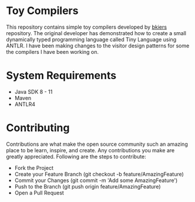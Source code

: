 # Toy Compilers

This repository contains simple toy compilers developed by [bkiers](https://github.com/bkiers) repository. The original developer has demonstrated how to create a small dynamically typed programming language called Tiny Language using ANTLR. I have been making changes to the visitor design patterns for some the compilers I have been working on. 


# System Requirements
- Java SDK 8 - 11
- Maven 
- ANTLR4



# Contributing
Contributions are what make the open source community such an amazing place to be learn, inspire, and create. Any contributions you make are greatly appreciated. Following are the steps to contribute:

- Fork the Project
- Create your Feature Branch (git checkout -b feature/AmazingFeature)
- Commit your Changes (git commit -m 'Add some AmazingFeature')
- Push to the Branch (git push origin feature/AmazingFeature)
- Open a Pull Request
